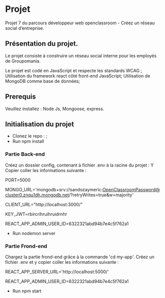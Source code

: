 # Projet
Projet 7 du parcours développeur web openclassroom - Créez un réseau social d’entreprise. 

## Présentation du projet. 
Le projet consiste à construire un réseau social interne pour les employés de Groupomania.

Le projet est codé en JavaScript et respecte les standards WCAG ;
Utilisation du framework react côté front-end JavaScript;
Utilisation de MongoDB comme base de données;

## Prerequis
Veuillez installez : 
Node Js, Mongoose, express.  

## Initialisation du projet

- Clonez le repo : ; 
- Run npm install


### Partie Back-end
Créez un dossier config, contenant à fichier .env à la racine du projet : 
Y Copier coller les informations suivante : 

PORT=5000

MONGO_URL='mongodb+srv://sandozaymeric:OpenClassroomPassword@cluster0.znqu1dh.mongodb.net/?retryWrites=true&w=majority'

CLIENT_URL="http://localhost:3000/"

KEY_JWT=rbircrihruihruidrnhr

REACT_APP_ADMIN_USER_ID=6322321abd94b7e4c5f762a1


- Run nodemon server 

### Partie Frond-end
Chargez la partie frond-end grâce à la commande 'cd my-app'. 
Créez un fichier .env et y copier coller les informations suivante :

REACT_APP_SERVER_URL='http://localhost:5000/'

REACT_APP_ADMIN_USER_ID=6322321abd94b7e4c5f762a1

- Run npm start 






